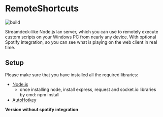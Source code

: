 # RemoteShortcuts

![build](https://img.shields.io/appveyor/build/pavelkabel/remoteshortcuts)

Streamdeck-like Node.js lan server, which you can use to remotely execute custom scripts on your Windows PC from nearly any device. With optional Spotify integration, so you can see what is playing on the web client in real time.

## Setup
Please make sure that you have installed all the required libraries:

- [Node.js](https://nodejs.org/en/)
  - once installing node, install express, request and socket.io libraries by cmd: npm install 
- [AutoHotkey](https://www.autohotkey.com)

**Version without spotify integration**
